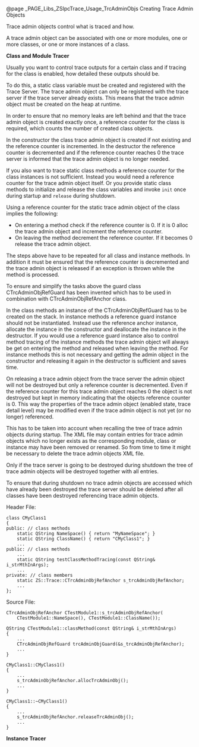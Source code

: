 @page _PAGE_Libs_ZSIpcTrace_Usage_TrcAdminObjs Creating Trace Admin Objects

Trace admin objects control what is traced and how.

A trace admin object can be associated with one or more modules, one or more
classes, or one or more instances of a class.

**Class and Module Tracer**

Usually you want to control trace outputs for a certain class and if tracing
for the class is enabled, how detailed these outputs should be.

To do this, a static class variable must be created and registered with the
Trace Server. The trace admin object can only be registered with the trace server
if the trace server already exists. This means that the trace admin object must
be created on the heap at runtime.

In order to ensure that no memory leaks are left behind and that the trace admin
object is created exactly once, a reference counter for the class is required,
which counts the number of created class objects.

In the constructor the class trace admin object is created if not existing and
the reference counter is incremented. In the destructor the reference counter
is decremented and if the reference counter reaches 0 the trace server is informed
that the trace admin object is no longer needed.

If you also want to trace static class methods a reference counter for the
class instances is not sufficient. Instead you would need a reference counter for
the trace admin object itself. Or you provide static class methods to initialize
and release the class variables and invoke `init` once during startup and `release`
during shutdown.

Using a reference counter for the static trace admin object of the class
implies the following:

- On entering a method check if the reference counter is 0. If it is 0 
  alloc the trace admin object and increment the reference counter.
- On leaving the method decrement the reference counter. If it becomes 0
  release the trace admin object.

The steps above have to be repeated for all class and instance methods.
In addition it must be ensured that the reference counter is decremented
and the trace admin object is released if an exception is thrown while
the method is processed.

To ensure and simplify the tasks above the guard class CTrcAdminObjRefGuard has
been invented which has to be used in combination with CTrcAdminObjRefAnchor class.

In the class methods an instance of the CTrcAdminObjRefGuard has to be 
created on the stack. In instance methods a reference guard instance should
not be instantiated. Instead use the reference anchor instance, allocate
the instance in the constructor and deallocate the instance in the destructor.
If you would use a reference guard instance also to control method tracing of
the instance methods the trace admin object will always be get on entering
the method and released when leaving the method. For instance methods this is
not necessary and getting the admin object in the constructor and releasing
it again in the destructor is sufficient and saves time.

On releasing a trace admin object from the trace server the admin object will
not be destroyed but only a reference counter is decremented. Even if the
reference counter for this trace admin object reaches 0 the object is not
destroyed but kept in memory indicating that the objects reference counter
is 0. This way the properties of the trace admin object (enabled state, trace
detail level) may be modified even if the trace admin object is not yet
(or no longer) referenced.

This has to be taken into account when recalling the tree of trace admin objects
during startup. The XML file may contain entries for trace admin objects which
no longer exists as the corresponding module, class or instance may have been
removed or renamed. So from time to time it might be necessary to delete the
trace admin objects XML file.

Only if the trace server is going to be destroyed during shutdown the tree of
trace admin objects will be destroyed together with all entries.

To ensure that during shutdown no trace admin objects are accessed which have
already been destroyed the trace server should be deleted after all classes
have been destroyed referencing trace admin objects.

Header File:

    class CMyClass1
    {
    public: // class methods
        static QString NameSpace() { return "MyNameSpace"; }
        static QString ClassName() { return "CMyClass1"; }
        ...
    public: // class methods
        ...
        static QString testClassMethodTracing(const QString& i_strMthInArgs);
        ...
    private: // class members
        static ZS::Trace::CTrcAdminObjRefAnchor s_trcAdminObjRefAnchor;
        ...
    };

Source File:

    CTrcAdminObjRefAnchor CTestModule1::s_trcAdminObjRefAnchor(
        CTestModule1::NameSpace(), CTestModule1::ClassName());

    QString CTestModule1::classMethod(const QString& i_strMthInArgs)
    {
        ...
        CTrcAdminObjRefGuard trcAdminObjGuard(&s_trcAdminObjRefAnchor);
        ...
    }

    CMyClass1::CMyClass1()
    {
        ...
        s_trcAdminObjRefAnchor.allocTrcAdminObj();
        ...
    }

    CMyClass1::~CMyClass1()
    {
        ...
        s_trcAdminObjRefAnchor.releaseTrcAdminObj();
        ...
    }

**Instance Tracer**

